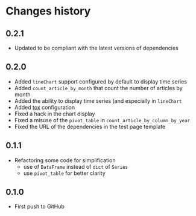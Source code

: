 # Changes history

## 0.2.1

- Updated to be compliant with the latest versions of dependencies

## 0.2.0

- Added `lineChart` support configured by default to display time series
- Added `count_article_by_month` that count the number of articles by month
- Added the ability to display time series (and especially in `lineChart`
- Added [tox](https://testrun.org/tox/latest/) configuration
- Fixed a hack in the chart display
- Fixed a misuse of the `pivot_table` in `count_article_by_column_by_year` 
- Fixed the URL of the dependencies in the test page template

## 0.1.1

- Refactoring some code for simplification
    - use of `DataFrame` instead of `dict` of `Series`
    - use `pivot_table` for better clarity

## 0.1.0

- First push to GitHub